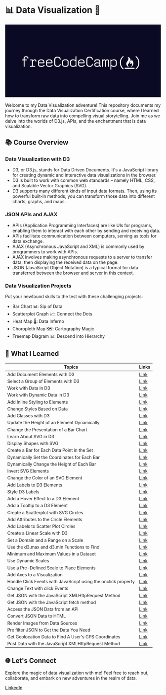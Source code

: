 # 📊 Data Visualization 🚀

<p align="center">
<img src = "fcc.jpg" width="600" >
</p>

Welcome to my Data Visualization adventure! This repository documents my journey through the Data Visualization Certification course, where I learned how to transform raw data into compelling visual storytelling. Join me as we delve into the worlds of D3.js, APIs, and the enchantment that is data visualization.






## 📚 Course Overview

### Data Visualization with D3
+ D3, or D3.js, stands for Data Driven Documents. It's a JavaScript library for creating dynamic and interactive data visualizations in the browser.
+ D3 is built to work with common web standards – namely HTML, CSS, and Scalable Vector Graphics (SVG).
+ D3 supports many different kinds of input data formats. Then, using its powerful built-in methods, you can transform those data into different charts, graphs, and maps.
### JSON APIs and AJAX
+ APIs (Application Programming Interfaces) are like UIs for programs, enabling them to interact with each other by sending and receiving data.
+ APIs facilitate communication between computers, serving as tools for data exchange.
+ AJAX (Asynchronous JavaScript and XML) is commonly used by programmers to work with APIs.
+ AJAX involves making asynchronous requests to a server to transfer data, then displaying the received data on the page.
+ JSON (JavaScript Object Notation) is a typical format for data transferred between the browser and server in this context.

### Data Visualization Projects

Put your newfound skills to the test with these challenging projects:

- Bar Chart 📊: Sip of Data
- Scatterplot Graph 📈: Connect the Dots
- Heat Map 🌡️: Data Inferno
- Choropleth Map 🗺️: Cartography Magic
- Treemap Diagram 📊: Descend into Hierarchy
  
## 🌟 What I Learned


| Topics | Links |
|--|------|
| Add Document Elements with D3 |[Link](https://github.com/ozaharsh95/Freecodecamp_Data_Visualization/blob/main/Data%20Visualization%20with%20D3/script1_and_2.js)|
| Select a Group of Elements with D3 |[Link](https://github.com/ozaharsh95/Freecodecamp_Data_Visualization/blob/main/Data%20Visualization%20with%20D3/script1_and_2.js)|
| Work with Data in D3 |[Link](https://github.com/ozaharsh95/Freecodecamp_Data_Visualization/blob/main/Data%20Visualization%20with%20D3/script3.js)|
| Work with Dynamic Data in D3 |[Link]()|
| Add Inline Styling to Elements|[Link]()|
| Change Styles Based on Data|[Link]()|
| Add Classes with D3|[Link]()|
| Update the Height of an Element Dynamically |[Link]()|
| Change the Presentation of a Bar Chart|[Link]()|
| Learn About SVG in D3|[Link]()|
| Display Shapes with SVG |[Link]()|
| Create a Bar for Each Data Point in the Set |[Link]()|
| Dynamically Set the Coordinates for Each Bar |[Link]()|
| Dynamically Change the Height of Each Bar |[Link]()|
| Invert SVG Elements |[Link]()|
| Change the Color of an SVG Element |[Link]()|
| Add Labels to D3 Elements |[Link]()|
| Style D3 Labels |[Link]()|
| Add a Hover Effect to a D3 Element |[Link]()|
| Add a Tooltip to a D3 Element |[Link]()|
| Create a Scatterplot with SVG Circles |[Link]()|
| Add Attributes to the Circle Elements |[Link]()|
| Add Labels to Scatter Plot Circles |[Link]()|
| Create a Linear Scale with D3 |[Link]()|
| Set a Domain and a Range on a Scale |[Link]()|
| Use the d3.max and d3.min Functions to Find |[Link]()|
| Minimum and Maximum Values in a Dataset |[Link]()|
| Use Dynamic Scales |[Link]()|
| Use a Pre-Defined Scale to Place Elements |[Link]()|
| Add Axes to a Visualization |[Link]()|
|Handle Click Events with JavaScript using the onclick property |[Link]()|
|Change Text with click Events |[Link]()|
|Get JSON with the JavaScript XMLHttpRequest Method |[Link]()|
|Get JSON with the JavaScript fetch method |[Link]()|
|Access the JSON Data from an API |[Link]()|
|Convert JSON Data to HTML |[Link]()|
|Render Images from Data Sources |[Link]()|
|Pre filter JSON to Get the Data You Need  |[Link]()|
|Get Geolocation Data to Find A User's GPS Coordinates |[Link]()|
|Post Data with the JavaScript XMLHttpRequest Method |[Link]()|

## 🌐 Let's Connect

Explore the magic of data visualization with me! Feel free to reach out, collaborate, and embark on new adventures in the realm of data.

[LinkedIn](https://www.linkedin.com/in/ozaharsh955/)

